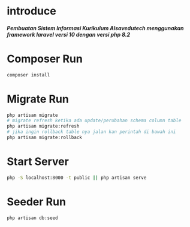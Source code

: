 # introduce

<h5>Pembuatan Sistem Informasi Kurikulum Alsavedutech menggunakan framework laravel versi 10 dengan versi php 8.2</h5>

# Composer Run

```Bash
composer install
```

# Migrate Run

```Bash
php artisan migrate
# migrate refresh ketika ada update/perubahan schema column table
php artisan migrate:refresh
# jika ingin rollback table nya jalan kan perintah di bawah ini
php artisan migrate:rollback

```

# Start Server

```Bash
php -S localhost:8000 -t public || php artisan serve
```

# Seeder Run

```Bash
php artisan db:seed
```
